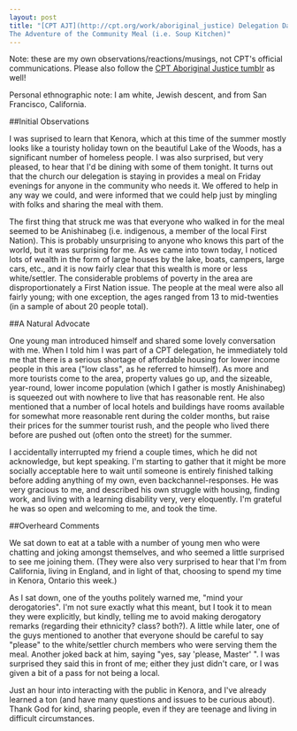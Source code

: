 ```yaml
---
layout: post
title: "[CPT AJT](http://cpt.org/work/aboriginal_justice) Delegation Day 0:  
The Adventure of the Community Meal (i.e. Soup Kitchen)"
---
```


Note: these are my own observations/reactions/musings, not CPT's official communications. Please also follow the [CPT Aboriginal Justice tumblr](http://www.cpt-ajt.tumblr.com) as well!  

Personal ethnographic note: I am white, Jewish descent, and from San Francisco, California.

##Initial Observations

I was suprised to learn that Kenora, which at this time of the summer mostly looks like a touristy holiday town on the beautiful Lake of the Woods, has a significant number of homeless people. I was also surprised, but very pleased, to hear that I'd be dining with some of them tonight. It turns out that the church our delegation is staying in provides a meal on Friday evenings for anyone in the community who needs it. We offered to help in any way we could, and were informed that we could help just by mingling with folks and sharing the meal with them.

The first thing that struck me was that everyone who walked in for the meal seemed to be Anishinabeg (i.e. indigenous, a member of the local First Nation). This is probably unsurprising to anyone who knows this part of the world, but it was surprising for me. As we came into town today, I noticed lots of wealth in the form of large houses by the lake, boats, campers, large cars, etc., and it is now fairly clear that this wealth is more or less white/settler. The considerable problems of poverty in the area are disproportionately a First Nation issue. The people at the meal were also all fairly young; with one exception, the ages ranged from 13 to mid-twenties (in a sample of about 20 people total).

##A Natural Advocate

One young man introduced himself and shared some lovely conversation with me. When I told him I was part of a CPT delegation, he immediately told me that there is a serious shortage of affordable housing for lower income people in this area ("low class", as he referred to himself). As more and more tourists come to the area, property values go up, and the sizeable, year-round, lower income population (which I gather is mostly Anishinabeg) is squeezed out with nowhere to live that has reasonable rent. He also mentioned that a number of local hotels and buildings have rooms available for somewhat more reasonable rent during the colder months, but raise their prices for the summer tourist rush, and the people who lived there before are pushed out (often onto the street) for the summer.

I accidentally interrupted my friend a couple times, which he did not acknowledge, but kept speaking. I'm starting to gather that it might be more socially acceptable here to wait until someone is entirely finished talking before adding anything of my own, even backchannel-responses. He was very gracious to me, and described his own struggle with housing, finding work, and living with a learning disability very, very eloquently. I'm grateful he was so open and welcoming to me, and took the time.

##Overheard Comments

We sat down to eat at a table with a number of young men who were chatting and joking amongst themselves, and who seemed a little surprised to see me joining them. (They were also very surprised to hear that I'm from California, living in England, and in light of that, choosing to spend my time in Kenora, Ontario this week.)

As I sat down, one of the youths politely warned me, "mind your derogatories". I'm not sure exactly what this meant, but I took it to mean they were explicitly, but kindly, telling me to avoid making derogatory remarks (regarding their ethnicity? class? both?). A little while later, one of the guys mentioned to another that everyone should be careful to say "please" to the white/settler church members who were serving them the meal. Another joked back at him, saying "yes, say 'please, Master' ". I was surprised they said this in front of me; either they just didn't care, or I was given a bit of a pass for not being a local.

Just an hour into interacting with the public in Kenora, and I've already learned a ton (and have many questions and issues to be curious about). Thank God for kind, sharing people, even if they are teenage and living in difficult circumstances.